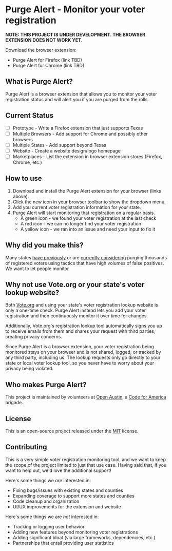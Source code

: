 # Purge Alert - Monitor your voter registration

**NOTE: THIS PROJECT IS UNDER DEVELOPMENT. THE BROWSER EXTENSION DOES NOT WORK YET.**

Download the browser extension:
* Purge Alert for Firefox (link TBD)
* Purge Alert for Chrome (link TBD)

## What is Purge Alert?
Purge Alert is a browser extension that allows you to monitor your voter
registration status and will alert you if you are purged from the rolls.

## Current Status
* [ ] Prototype - Write a Firefox extension that just supports Texas
* [ ] Multiple Browsers - Add support for Chrome and possibly other browsers
* [ ] Multiple States - Add support beyond Texas
* [ ] Website - Create a website design/logo homepage
* [ ] Marketplaces - List the extension in browser extension stores (Firefox, Chrome, etc.)

## How to use
1. Download and install the Purge Alert extension for your browser (links above).
2. Click the new icon in your browser toolbar to show the dropdown menu.
3. Add you current voter registration information for your state.
4. Purge Alert will start monitoring that registration on a regular basis.
    * A green icon - we found your voter registration at the last check
    * A red icon - we can no longer find your voter registration
    * A yellow icon - we ran into an issue and need your input to fix it

## Why did you make this?
Many states
[have previously](https://www.npr.org/2018/10/22/659591998/6-takeaways-from-georgias-use-it-or-lose-it-voter-purge-investigation)
or are 
[currently considering](https://apnews.com/089c3b1fcb7e4a6e995807ce5b8171c0)
purging thousands of registered voters using tactics that have high
volumes of false positives. We want to let people monitor

## Why not use Vote.org or your state's voter lookup website?
Both [Vote.org](https://www.vote.org/am-i-registered-to-vote/)
and using your state's voter registration lookup website is only
a one-time check. Purge Alert instead lets you add your voter
registration and then continuously monitor it over time for changes.

Additionally, Vote.org's registration lookup tool automatically signs
you up to receive emails from them and shares your request with
third parties, creating privacy concerns.

Since Purge Alert is a browser extension, your voter registration being
monitored stays on your browser and is not shared, logged, or tracked
by any third party, including us. The lookup requests only go directly
to your state or local voter lookup tool, so you never have to worry
about your privacy being violated.

## Who makes Purge Alert?
This project is maintained by volunteers at [Open Austin](https://www.open-austin.org),
a [Code for America](https://www.codeforamerica.org/) brigade.

## License
This is an open-source project released under the [MIT](LICENSE) license.

## Contributing
This is a very simple voter registration monitoring tool, and we want to keep
the scope of the project limited to just that use case. Having said that, if
you want to help out, we'd love the additional support!

Here's some things we *are* interested in:

* Fixing bugs/issues with existing states and counties
* Expanding coverage to support more states and counties
* Code cleanup and organization
* UI/UX improvements for the extension and website

Here's some things we are *not* interested in:

* Tracking or logging user behavior
* Adding new features beyond monitoring voter registrations
* Adding significant bloat (via large frameworks, dependencies, etc.)
* Partnerships that entail providing user statistics

